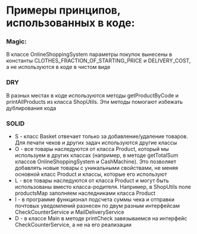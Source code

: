 # Примеры принципов, использованных в коде:
### Magic:
В классе OnlineShoppingSystem параметры покупок вынесены в константы 
CLOTHES_FRACTION_OF_STARTING_PRICE и DELIVERY_COST,
а не используются в коде в чистом виде

### DRY
В разных местах в коде используются методы 
getProductByCode и printAllProducts из класса ShopUtils.
Эти методы помогают избежать дублирования кода

### SOLID
* S - класс Basket отвечает только за добавление/удаление товаров.
Для печати чеков и других задач используются другие классы
* O - все товары наследуются от класса Product, который мы используем в других классах
(например, в методе getTotalSum классов OnlineShoppingSystem и CashMachine).
Это позволяет добавлять новые товары с уникальными свойствами, 
не меняя основной класс Product и классы, которые его используют
* L - все товары наследуются от класса Product и могут быть использованы вместо класса-родителя.
Например, в ShopUtils поле productsMap заполняем наследниками класса Product
* I - в программе функционал подсчета суммы чека и отправки почтовых уведомлений
разнесен по двум разным интерфейсам CheckCounterService и MailDeliveryService
* D - в классе Main в методе printCheck завязываемся на интерфейс CheckCounterService, а не на его реализации
